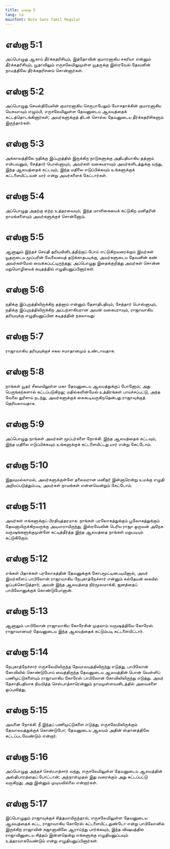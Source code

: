 ```yaml
---
title: எஸ்றா 5
lang: ta
mainfont: Noto Sans Tamil Regular
---
```


# எஸ்றா 5:1

அப்பொழுது ஆகாய் தீர்க்கதரிசியும், இத்தோவின் குமாரனாகிய சகரியா என்னும் தீர்க்கதரிசியும், யூதாவிலும் எருசலேமிலுமுள்ள யூதருக்கு இஸ்ரவேல் தேவனின் நாமத்திலே தீர்க்கதரிசனம் சொன்னார்கள்.

# எஸ்றா 5:2

அப்பொழுது செயல்தியேலின் குமாரனாகிய செருபாபேலும் யோசதாக்கின் குமாரனாகிய யெசுவாவும் எழும்பி, எருசலேமிலுள்ள தேவனுடைய ஆலயத்தைக் கட்டத்தொடங்கினார்கள்; அவர்களுக்குத் திடன் சொல்ல தேவனுடைய தீர்க்கதரிசிகளும் இருந்தார்கள்.

# எஸ்றா 5:3

அக்காலத்திலே நதிக்கு இப்புறத்தில் இருக்கிற நாடுகளுக்கு அதிபதியாகிய தத்னாய் என்பவனும், சேத்தார் பொஸ்னாயும், அவர்கள் வகையராவும் அவர்களிடத்துக்கு வந்து, இந்த ஆலயத்தைக் கட்டவும், இந்த மதிலை எடுப்பிக்கவும் உங்களுக்குக் கட்டளையிட்டவன் யார் என்று அவர்களைக் கேட்டார்கள்.

# எஸ்றா 5:4

அப்பொழுது அதற்கு ஏற்ற உத்தரவையும், இந்த மாளிகையைக் கட்டுகிற மனிதரின் நாமங்களையும் அவர்களுக்குச் சொன்னோம்.

# எஸ்றா 5:5

ஆனாலும் இந்தச் செய்தி தரியுவினிடத்திற்குப் போய் எட்டுகிறவரைக்கும் இவர்கள் யூதருடைய மூப்பரின் வேலையைத் தடுக்காதபடிக்கு, அவர்களுடைய தேவனின் கண் அவர்கள்மேல் வைக்கப்பட்டிருந்தது; அப்பொழுது இதைக்குறித்து அவர்கள் சொன்ன மறுமொழியைக் கடிதத்தில் எழுதியனுப்பினார்கள்.

# எஸ்றா 5:6

நதிக்கு இப்புறத்திலிருக்கிற தத்னாய் என்னும் தேசாதிபதியும், சேத்தார் பொஸ்னாயும், நதிக்கு இப்புறத்திலிருக்கிற அப்பற்சாகியரான அவன் வகையராவும், ராஜாவாகிய தரியுவுக்கு எழுதியனுப்பின கடிதத்தின் நகலாவது:

# எஸ்றா 5:7

ராஜாவாகிய தரியுவுக்குச் சகல சமாதானமும் உண்டாவதாக.

# எஸ்றா 5:8

நாங்கள் யூதர் சீமையிலுள்ள மகா தேவனுடைய ஆலயத்துக்குப் போனோம்; அது பெருங்கற்களால் கட்டப்படுகிறது; மதில்களின்மேல் உத்திரங்கள் பாய்ச்சப்பட்டு, அந்த வேலை துரிசாய் நடந்து, அவர்களுக்குக் கைகூடிவருகிறதென்பது ராஜாவுக்குத் தெரியலாவதாக.

# எஸ்றா 5:9

அப்பொழுது நாங்கள் அவர்கள் மூப்பர்களை நோக்கி: இந்த ஆலயத்தைக் கட்டவும், இந்த மதிலை எடுப்பிக்கவும் உங்களுக்குக் கட்டளையிட்டது யார் என்று கேட்டோம்.

# எஸ்றா 5:10

இதுவுமல்லாமல், அவர்களுக்குள்ளே தலைவரான மனிதர் இன்னாரென்று உமக்கு எழுதி அறியப்படுத்தும்படி, அவர்கள் நாமங்கள் என்னவென்றும் கேட்டோம்.

# எஸ்றா 5:11

அவர்கள் எங்களுக்குப் பிரதியுத்தரமாக: நாங்கள் பரலோகத்துக்கும் பூலோகத்துக்கும் தேவனாயிருக்கிறவருக்கு அடியாராயிருந்து, இஸ்ரவேலின் பெரிய ராஜா ஒருவன் அநேக வருஷங்களுக்குமுன்னே கட்டித்தீர்த்த இந்த ஆலயத்தை நாங்கள் மறுபடியும் கட்டுகிறோம்.

# எஸ்றா 5:12

எங்கள் பிதாக்கள் பரலோகத்தின் தேவனுக்குக் கோபமூட்டினபடியினால், அவர் இவர்களைப் பாபிலோன் ராஜாவாகிய நேபுகாத்நேச்சார் என்னும் கல்தேயன் கையில் ஒப்புக்கொடுத்தார்; அவன் இந்த ஆலயத்தை நிர்மூலமாக்கி, ஜனத்தைப் பாபிலோனுக்குக் கொண்டுபோனான்.

# எஸ்றா 5:13

ஆனாலும் பாபிலோன் ராஜாவாகிய கோரேசின் முதலாம் வருஷத்திலே கோரேஸ் ராஜாவானவர் தேவனுடைய இந்த ஆலயத்தைக் கட்டும்படி கட்டளையிட்டார்.

# எஸ்றா 5:14

நேபுகாத்நேச்சார் எருசலேமிலிருந்த தேவாலயத்திலிருந்து எடுத்து, பாபிலோன் கோவிலில் கொண்டுபோய் வைத்திருந்த தேவனுடைய ஆலயத்தின் பொன் வெள்ளிப் பணிமுட்டுகளையும் ராஜாவாகிய கோரேஸ் பாபிலோன் கோவிலிலிருந்து எடுத்து. அவர் தேசாதிபதியாக நியமித்த செஸ்பாத்சாரென்னும் நாமமுள்ளவனிடத்தில் அவைகளை ஒப்புவித்து,

# எஸ்றா 5:15

அவனை நோக்கி: நீ இந்தப் பணிமுட்டுகளை எடுத்து, எருசலேமிலிருக்கும் தேவாலயத்துக்குக் கொண்டுபோ; தேவனுடைய ஆலயம் அதின் ஸ்தானத்திலே கட்டப்படவேண்டும் என்றார்.

# எஸ்றா 5:16

அப்பொழுது அந்தச் செஸ்பாத்சார் வந்து, எருசலேமிலுள்ள தேவனுடைய ஆலயத்தின் அஸ்திபாரத்தைப் போட்டான்; அந்நாள்முதல் இது வரைக்கும் அது கட்டப்பட்டு வருகிறது; அது இன்னும் முடியவில்லை என்றார்கள்.

# எஸ்றா 5:17

இப்பொழுதும் ராஜாவுக்குச் சித்தமாயிருந்தால், எருசலேமிலுள்ள தேவனுடைய ஆலயத்தைக் கட்ட, ராஜாவாகிய கோரேஸ் கட்டளையிட்டதுண்டோ என்று பாபிலோனில் இருக்கிற ராஜாவின் கஜானாவிலே ஆராய்ந்து பார்க்கவும், இந்த விஷயத்தில் ராஜாவினுடைய சித்தம் இன்னதென்று எங்களுக்கு எழுதியனுப்பவும் உத்தரவாகவேண்டும் என்று எழுதியனுப்பினார்கள்.

